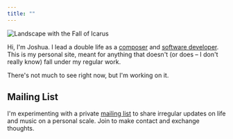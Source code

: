 ```yaml
---
title: ""
---
```


![Landscape with the Fall of Icarus](/images/icarus.jpeg)

Hi, I'm Joshua. I lead a double life as a [composer](https://music.cerdenia.com) and [software developer](https://github.com/joshuacerdenia). This is my personal site, meant for anything that doesn't (or does – I don't really know) fall under my regular work.

There's not much to see right now, but I'm working on it.

## Mailing List

I'm experimenting with a private [mailing list](http://tinyletter.com/jcerdenia) to share irregular updates on life and music on a personal scale. Join to make contact and exchange thoughts.
